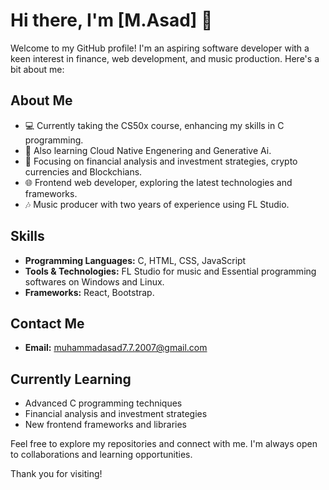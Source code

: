 # Hi there, I'm [M.Asad] 👋

Welcome to my GitHub profile! I'm an aspiring software developer with a keen interest in finance, web development, and music production. Here's a bit about me:

## About Me

- 💻 Currently taking the CS50x course, enhancing my skills in C programming.
- 💾 Also learning Cloud Native Engenering and Generative Ai.
- 💼 Focusing on financial analysis and investment strategies, crypto currencies and Blockchians.
- 🌐 Frontend web developer, exploring the latest technologies and frameworks.
- 🎶 Music producer with two years of experience using FL Studio.

## Skills

- **Programming Languages:** C, HTML, CSS, JavaScript
- **Tools & Technologies:** FL Studio for music and Essential programming softwares on Windows and Linux.
- **Frameworks:** React, Bootstrap.

## Contact Me

- **Email:** muhammadasad7.7.2007@gmail.com

## Currently Learning

- Advanced C programming techniques
- Financial analysis and investment strategies
- New frontend frameworks and libraries

Feel free to explore my repositories and connect with me. I'm always open to collaborations and learning opportunities.

Thank you for visiting!
